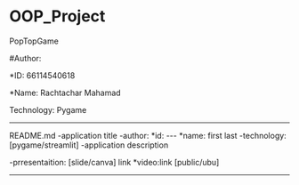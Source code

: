 # OOP_Project

PopTopGame

#Author:

 *ID: 66114540618

 *Name: Rachtachar Mahamad

Technology: Pygame





****
README.md
-application title
-author:
  *id: ---
  *name: first last
-technology: [pygame/streamlit]
-application description

-prresentaition: [slide/canva] link
*video:link [public/ubu]
****
